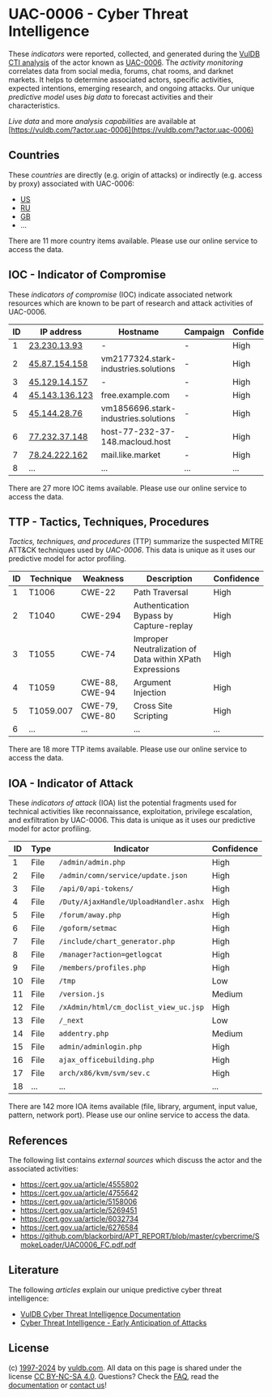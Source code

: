 # UAC-0006 - Cyber Threat Intelligence

These _indicators_ were reported, collected, and generated during the [VulDB CTI analysis](https://vuldb.com/?kb.cti) of the actor known as [UAC-0006](https://vuldb.com/?actor.uac-0006). The _activity monitoring_ correlates data from social media, forums, chat rooms, and darknet markets. It helps to determine associated actors, specific activities, expected intentions, emerging research, and ongoing attacks. Our unique _predictive model_ uses _big data_ to forecast activities and their characteristics.

_Live data_ and more _analysis capabilities_ are available at [https://vuldb.com/?actor.uac-0006](https://vuldb.com/?actor.uac-0006)

## Countries

These _countries_ are directly (e.g. origin of attacks) or indirectly (e.g. access by proxy) associated with UAC-0006:

* [US](https://vuldb.com/?country.us)
* [RU](https://vuldb.com/?country.ru)
* [GB](https://vuldb.com/?country.gb)
* ...

There are 11 more country items available. Please use our online service to access the data.

## IOC - Indicator of Compromise

These _indicators of compromise_ (IOC) indicate associated network resources which are known to be part of research and attack activities of UAC-0006.

ID | IP address | Hostname | Campaign | Confidence
-- | ---------- | -------- | -------- | ----------
1 | [23.230.13.93](https://vuldb.com/?ip.23.230.13.93) | - | - | High
2 | [45.87.154.158](https://vuldb.com/?ip.45.87.154.158) | vm2177324.stark-industries.solutions | - | High
3 | [45.129.14.157](https://vuldb.com/?ip.45.129.14.157) | - | - | High
4 | [45.143.136.123](https://vuldb.com/?ip.45.143.136.123) | free.example.com | - | High
5 | [45.144.28.76](https://vuldb.com/?ip.45.144.28.76) | vm1856696.stark-industries.solutions | - | High
6 | [77.232.37.148](https://vuldb.com/?ip.77.232.37.148) | host-77-232-37-148.macloud.host | - | High
7 | [78.24.222.162](https://vuldb.com/?ip.78.24.222.162) | mail.like.market | - | High
8 | ... | ... | ... | ...

There are 27 more IOC items available. Please use our online service to access the data.

## TTP - Tactics, Techniques, Procedures

_Tactics, techniques, and procedures_ (TTP) summarize the suspected MITRE ATT&CK techniques used by _UAC-0006_. This data is unique as it uses our predictive model for actor profiling.

ID | Technique | Weakness | Description | Confidence
-- | --------- | -------- | ----------- | ----------
1 | T1006 | CWE-22 | Path Traversal | High
2 | T1040 | CWE-294 | Authentication Bypass by Capture-replay | High
3 | T1055 | CWE-74 | Improper Neutralization of Data within XPath Expressions | High
4 | T1059 | CWE-88, CWE-94 | Argument Injection | High
5 | T1059.007 | CWE-79, CWE-80 | Cross Site Scripting | High
6 | ... | ... | ... | ...

There are 18 more TTP items available. Please use our online service to access the data.

## IOA - Indicator of Attack

These _indicators of attack_ (IOA) list the potential fragments used for technical activities like reconnaissance, exploitation, privilege escalation, and exfiltration by UAC-0006. This data is unique as it uses our predictive model for actor profiling.

ID | Type | Indicator | Confidence
-- | ---- | --------- | ----------
1 | File | `/admin/admin.php` | High
2 | File | `/admin/comn/service/update.json` | High
3 | File | `/api/0/api-tokens/` | High
4 | File | `/Duty/AjaxHandle/UploadHandler.ashx` | High
5 | File | `/forum/away.php` | High
6 | File | `/goform/setmac` | High
7 | File | `/include/chart_generator.php` | High
8 | File | `/manager?action=getlogcat` | High
9 | File | `/members/profiles.php` | High
10 | File | `/tmp` | Low
11 | File | `/version.js` | Medium
12 | File | `/xAdmin/html/cm_doclist_view_uc.jsp` | High
13 | File | `/_next` | Low
14 | File | `addentry.php` | Medium
15 | File | `admin/adminlogin.php` | High
16 | File | `ajax_officebuilding.php` | High
17 | File | `arch/x86/kvm/svm/sev.c` | High
18 | ... | ... | ...

There are 142 more IOA items available (file, library, argument, input value, pattern, network port). Please use our online service to access the data.

## References

The following list contains _external sources_ which discuss the actor and the associated activities:

* https://cert.gov.ua/article/4555802
* https://cert.gov.ua/article/4755642
* https://cert.gov.ua/article/5158006
* https://cert.gov.ua/article/5269451
* https://cert.gov.ua/article/6032734
* https://cert.gov.ua/article/6276584
* https://github.com/blackorbird/APT_REPORT/blob/master/cybercrime/SmokeLoader/UAC0006_FC.pdf.pdf

## Literature

The following _articles_ explain our unique predictive cyber threat intelligence:

* [VulDB Cyber Threat Intelligence Documentation](https://vuldb.com/?kb.cti)
* [Cyber Threat Intelligence - Early Anticipation of Attacks](https://www.scip.ch/en/?labs.20201022)

## License

(c) [1997-2024](https://vuldb.com/?kb.changelog) by [vuldb.com](https://vuldb.com/?kb.about). All data on this page is shared under the license [CC BY-NC-SA 4.0](https://creativecommons.org/licenses/by-nc-sa/4.0/). Questions? Check the [FAQ](https://vuldb.com/?kb.faq), read the [documentation](https://vuldb.com/?kb) or [contact us](https://vuldb.com/?contact)!
